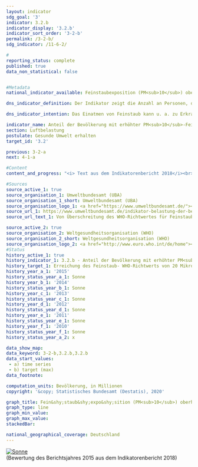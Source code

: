 ```yaml
---                   
layout: indicator                   
sdg_goal: '3'                   
indicator: 3.2.b                   
indicator_display: '3.2.b'                   
indicator_sort_order: '3-2-b'                   
permalink: /3-2-b/                   
sdg_indicator: /11-6-2/                   

#                   
reporting_status: complete                   
published: true                   
data_non_statistical: false                   


#Metadata                   
national_indicator_available: Feinstaubexposition (PM<sub>10</sub>) oberhalb des WHO-Richtwertes von mindestens 20 Mikrogramm pro m<sup>3</sup> Luft im Jahresmittel                   

dns_indicator_definition: Der Indikator zeigt die Anzahl an Personen, die an ihrem Wohnort im Jahresmittel einer Exposition von mehr als 20 Mikrogramm Feinstaub PM<sub>10</sub> (Staubteilchen mit einem Durchmesser kleiner 10 Mikrometer) pro Kubikmeter (m³) Luft ausgesetzt waren.                   

dns_indicator_intention: Das Einatmen von Feinstaub kann u. a. zu Erkrankungen der Atemwege (z. B. Chronisch Obstruktiven Lungenerkrankungen (COPD) oder Lungenkrebs) und Herz-Kreislauf-Erkrankungen (z. B. Herzinfarkt) führen. Zum besseren Schutz der Gesundheit soll daher bis zum Jahr 2030 erreicht werden, dass niemand an seinem Wohnort im Jahresmittel mehr als 20 Mikrogramm (µg) Feinstaub PM<sub>10</sub> pro Kubikmeter(m³) Luft (Richtwert der Welt&shy;gesund&shy;heits&shy;orga&shy;nisa&shy;tion) ausgesetzt ist.                   

indicator_name: Anteil der Bevölkerung mit erhöhter PM<sub>10</sub>-Fein&shy;staub&shy;expo&shy;sition                   
section: Luftbelastung                   
postulate: Gesunde Umwelt erhalten                   
target_id: '3.2'                   

previous: 3-2-a                   
next: 4-1-a                   

#Content                    
content_and_progress: "<i> Text aus dem Indikatorenbericht 2018</i><br><br>Der in der Luft enthaltene Feinstaub (PM<sub>10</sub>) wird an insgesamt mehr als 370 Luftmessstationen sowohl in Ballungsgebieten als auch in ländlichen Regionen für Deutschland erfasst. Dabei werden für die Berechnung dieses Indikators nur diejenigen Messstationen berücksichtigt, die keinem direkten Feinstaubausstoß zum Beispiel aus dem Verkehr ausgesetzt sind, da diese nur die punktuell erhöhte („Hot Spots“) und keine großflächige Belastung abbilden. Aus diesen erhobenen Daten zur sogenannten Hintergrundbelastung wird mittels einer Verschneidung räumlicher Informationen die Anzahl der Personen bestimmt, die im Jahresmittel an ihrem Wohnort einer Feinstaubbelastung von mehr als 20 Mikrogramm pro Kubikmeter Luft ausgesetzt sind. Da die Modellrechnung nur auf denjenigen Messstationen basiert, die keinem direkten Feinstaubausstoß aus lokalen Quellen ausgesetzt sind, kann von einer Unterschätzung des Indikators ausgegangen werden. <br><br>Somit bildet der Indikator keine flächendeckende Einhaltung des Richtwertes, sondern eine auf die Wohnorte der Bevölkerung bezogene Einhaltung ab. Er gibt weder einen Hinweis auf die Höhe der Exposition der Bevölkerung insgesamt noch auf deren Variation im Jahresverlauf. Nicht gesondert betrachtet werden durch diesen Indikator zudem die Belastungen durch kleinere Feinstaubpartikel (PM<sub>2,5</sub> und PM<sub>0,1</sub>). <br><br>Feinstaub entsteht hauptsächlich bei Verbrennungsprozessen fossiler Energieträger wie dem Heizen, in industriellen Anlagen oder dem Straßenverkehr. Neben diesen primären Quellen kann sich Feinstaub auch sekundär durch chemische Reaktion von Luftschadstoffen beispielsweise aus der Landwirtschaft bilden. <br><br>Die Feinstaubbelastung mit PM<sub>10</sub> ist in den vergangenen Jahren deutlich gesunken. Während im Jahr 2007 die durchschnittliche Belastung der Bevölkerung noch bei 20,7 Mikrogramm pro Kubikmeter Luft lag, betrug sie im Jahr 2015 nur noch 16,5 Mikrogramm pro Kubikmeter. Im gleichen Zeitraum ist auch die Anzahl der Personen deutlich zurückgegangen, die im Jahresmittel an ihrem Wohnort einer Feinstaubbelastung von mehr als 20 Mikrogramm PM<sub>10</sub> pro Kubikmeter Luft ausgesetzt war: Im Jahr 2007 waren es rund 50 Millionen Personen, im Jahr 2015 noch rund 4 Millionen Personen. Ein Teil des starken Rückgangs zwischen 2014 und 2015 beruht vermutlich darauf, dass im Jahr 2015 außergewöhnlich wenig austauscharme Wetterlagen auftraten. <br><br>Wenn sich die durchschnittliche Entwicklung der letzten Jahre weiter fortsetzt, kann das erreichte Ziel, die Bevölkerung flächendeckend einer Hintergrund-Feinstaubexposition von unter 20 Mikrogramm pro Kubikmeter Luft im Jahresmittel auszusetzen, voraussichtlich gehalten werden."                   

#Sources
source_active_1: true                           
source_organisation_1: Umweltbundesamt (UBA)                           
source_organisation_1_short: Umweltbundesamt (UBA)                           
source_organisation_logo_1: <a href="https://www.umweltbundesamt.de/"><img src="https://g205sdgs.github.io/sdg-indicators/public/logos/uba.png" alt="Logo Umweltbundesamt (UBA)" title="Klicken Sie hier um zu der Homepage der Organisation zu gelangen" /></a>
source_url_1: https://www.umweltbundesamt.de/indikator-belastung-der-bevoelkerung-durch-0                               
source_url_text_1: Von Überschreitung des WHO-Richtwertes für Feinstaub (PM<sub>10</sub>) betroffene Bevölkerung                               

source_active_2: true                           
source_organisation_2: Weltgesundheitsorganisation (WHO)                           
source_organisation_2_short: Weltgesundheitsorganisation (WHO)                           
source_organisation_logo_2: <a href="http://www.euro.who.int/de/home"><img src="https://g205sdgs.github.io/sdg-indicators/public/logos/who.png" alt="Logo Weltgesundheitsorganisation (WHO)" title="Klicken Sie hier um zu der Homepage der Organisation zu gelangen" /></a>
#Status                   
history_active_1: true                   
history_indicator_1: 3.2.b - Anteil der Bevölkerung mit erhöhter PM<sub>10</sub>-Feinstaubexposition                   
history_target_1: Erreichung des Feinstaub- WHO-Richtwerts von 20 Mikrogramm/m<sup>3</sup> für  M10 im Jahresmittel möglichst flächendeckend bis 2030
history_year_a_1: '2015'                           
history_status_year_a_1: Sonne
history_year_b_1: '2014'                           
history_status_year_b_1: Sonne
history_year_c_1: '2013'                           
history_status_year_c_1: Sonne
history_year_d_1: '2012'                           
history_status_year_d_1: Sonne
history_year_e_1: '2011'                           
history_status_year_e_1: Sonne
history_year_f_1: '2010'                           
history_status_year_f_1: Sonne
history_status_year_a_2: x

data_show_map:                    
data_keyword: 3-2-b,3.2.b,3.2.b                   
data_start_values: 
 - a) time series
 - b) target (max)                   
data_footnote:                    

computation_units: Bevölkerung, in Millionen                   
copyright: '&copy; Statistisches Bundesamt (Destatis), 2020'                   

graph_title: Fein&shy;staub&shy;expo&shy;sition (PM<sub>10</sub>) oberhalb des WHO-Richtwertes von mindestens 20 Mikrogramm pro m<sup>3</sup> Luft im Jahresmittel                   
graph_type: line                   
graph_min_value:                    
graph_max_value:                    
stackedBar:                    

national_geographical_coverage: Deutschland                   
---
```

<div>                           
  <div class="my-header">                           
    <a href="https://sustainabledevelopment-deutschland.github.io/status/"><img src="https://g205sdgs.github.io/sdg-indicators/public/Wettersymbole/Sonne.png" title="Bei Fortsetzung der Entwicklung beträgt die Abweichung vom Zielwert weniger als 5&nbsp;% der Differenz zwischen Zielwert und aktuellem Wert" alt="Sonne" />                           
    </a>                           
  </div>
  <div class="my-header-note">
    <span>(Bewertung des Berichtsjahres 2015 aus dem Indikatorenbericht 2018)</span>
  </div>                           
</div>